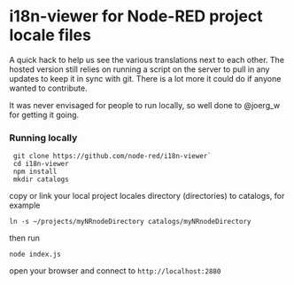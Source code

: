 i18n-viewer for Node-RED project locale files
=============================================


A quick hack to help us see the various translations next to each other. The hosted version still relies on running a script on the server to pull in any updates to keep it in sync with git. There is a lot more it could do if anyone wanted to contribute.

It was never envisaged for people to run locally, so well done to @joerg_w for getting it going.

### Running locally

     git clone https://github.com/node-red/i18n-viewer`
     cd i18n-viewer
     npm install
     mkdir catalogs

copy or link your local project locales directory (directories) to catalogs, for example

    ln -s ~/projects/myNRnodeDirectory catalogs/myNRnodeDirectory

 then run

    node index.js

open your browser and connect to `http://localhost:2880`
